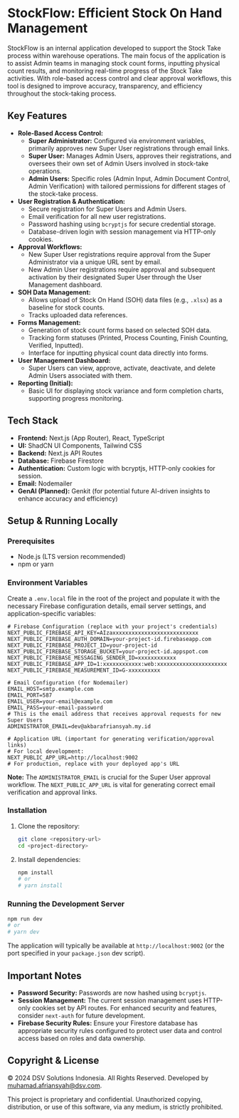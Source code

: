 
# StockFlow: Efficient Stock On Hand Management

StockFlow is an internal application developed to support the Stock Take process within warehouse operations. The main focus of the application is to assist Admin teams in managing stock count forms, inputting physical count results, and monitoring real-time progress of the Stock Take activities. With role-based access control and clear approval workflows, this tool is designed to improve accuracy, transparency, and efficiency throughout the stock-taking process.

## Key Features

*   **Role-Based Access Control:**
    *   **Super Administrator:** Configured via environment variables, primarily approves new Super User registrations through email links.
    *   **Super User:** Manages Admin Users, approves their registrations, and oversees their own set of Admin Users involved in stock-take operations.
    *   **Admin Users:** Specific roles (Admin Input, Admin Document Control, Admin Verification) with tailored permissions for different stages of the stock-take process.
*   **User Registration & Authentication:**
    *   Secure registration for Super Users and Admin Users.
    *   Email verification for all new user registrations.
    *   Password hashing using `bcryptjs` for secure credential storage.
    *   Database-driven login with session management via HTTP-only cookies.
*   **Approval Workflows:**
    *   New Super User registrations require approval from the Super Administrator via a unique URL sent by email.
    *   New Admin User registrations require approval and subsequent activation by their designated Super User through the User Management dashboard.
*   **SOH Data Management:**
    *   Allows upload of Stock On Hand (SOH) data files (e.g., `.xlsx`) as a baseline for stock counts.
    *   Tracks uploaded data references.
*   **Forms Management:**
    *   Generation of stock count forms based on selected SOH data.
    *   Tracking form statuses (Printed, Process Counting, Finish Counting, Verified, Inputted).
    *   Interface for inputting physical count data directly into forms.
*   **User Management Dashboard:**
    *   Super Users can view, approve, activate, deactivate, and delete Admin Users associated with them.
*   **Reporting (Initial):**
    *   Basic UI for displaying stock variance and form completion charts, supporting progress monitoring.

## Tech Stack

*   **Frontend:** Next.js (App Router), React, TypeScript
*   **UI:** ShadCN UI Components, Tailwind CSS
*   **Backend:** Next.js API Routes
*   **Database:** Firebase Firestore
*   **Authentication:** Custom logic with bcryptjs, HTTP-only cookies for session.
*   **Email:** Nodemailer
*   **GenAI (Planned):** Genkit (for potential future AI-driven insights to enhance accuracy and efficiency)

## Setup & Running Locally

### Prerequisites

*   Node.js (LTS version recommended)
*   npm or yarn

### Environment Variables

Create a `.env.local` file in the root of the project and populate it with the necessary Firebase configuration details, email server settings, and application-specific variables:

```env
# Firebase Configuration (replace with your project's credentials)
NEXT_PUBLIC_FIREBASE_API_KEY=AIzaxxxxxxxxxxxxxxxxxxxxxxxxxxx
NEXT_PUBLIC_FIREBASE_AUTH_DOMAIN=your-project-id.firebaseapp.com
NEXT_PUBLIC_FIREBASE_PROJECT_ID=your-project-id
NEXT_PUBLIC_FIREBASE_STORAGE_BUCKET=your-project-id.appspot.com
NEXT_PUBLIC_FIREBASE_MESSAGING_SENDER_ID=xxxxxxxxxxxx
NEXT_PUBLIC_FIREBASE_APP_ID=1:xxxxxxxxxxxx:web:xxxxxxxxxxxxxxxxxxxxxx
NEXT_PUBLIC_FIREBASE_MEASUREMENT_ID=G-xxxxxxxxxx

# Email Configuration (for Nodemailer)
EMAIL_HOST=smtp.example.com
EMAIL_PORT=587
EMAIL_USER=your-email@example.com
EMAIL_PASS=your-email-password
# This is the email address that receives approval requests for new Super Users
ADMINISTRATOR_EMAIL=dev@akbarafriansyah.my.id

# Application URL (important for generating verification/approval links)
# For local development:
NEXT_PUBLIC_APP_URL=http://localhost:9002
# For production, replace with your deployed app's URL
```

**Note:** The `ADMINISTRATOR_EMAIL` is crucial for the Super User approval workflow. The `NEXT_PUBLIC_APP_URL` is vital for generating correct email verification and approval links.

### Installation

1.  Clone the repository:
    ```bash
    git clone <repository-url>
    cd <project-directory>
    ```
2.  Install dependencies:
    ```bash
    npm install
    # or
    # yarn install
    ```

### Running the Development Server

```bash
npm run dev
# or
# yarn dev
```

The application will typically be available at `http://localhost:9002` (or the port specified in your `package.json` dev script).

## Important Notes

*   **Password Security:** Passwords are now hashed using `bcryptjs`.
*   **Session Management:** The current session management uses HTTP-only cookies set by API routes. For enhanced security and features, consider `next-auth` for future development.
*   **Firebase Security Rules:** Ensure your Firestore database has appropriate security rules configured to protect user data and control access based on roles and data ownership.

## Copyright & License

© 2024 DSV Solutions Indonesia. All Rights Reserved.
Developed by muhamad.afriansyah@dsv.com.

This project is proprietary and confidential. Unauthorized copying, distribution, or use of this software, via any medium, is strictly prohibited.
